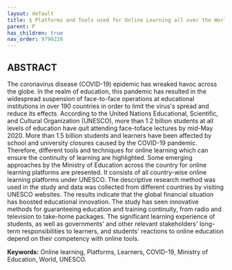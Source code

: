 ```yaml
---
layout: default
title: § Platforms and Tools used for Online Learning all over the World during Covid-19 - A Study 
parent: P 
has_children: true
nav_order: 9790228
---
```


## ABSTRACT
The coronavirus disease (COVID-19) epidemic has wreaked havoc across the globe. In the realm of education, this pandemic has resulted in the widespread suspension of face-to-face operations at educational institutions in over 190 countries in order to limit the virus's spread and reduce its effects. According to the United Nations Educational, Scientific, and Cultural Organization (UNESCO), more than 1.2 billion students at all levels of education have quit attending face-toface lectures by mid-May 2020. More than 1.5 billion students and learners have been affected by school and university closures caused by the COVID-19 pandemic. Therefore, different tools and techniques for online learning which can ensure the continuity of learning are highlighted. Some emerging approaches by the Ministry of Education across the country for online learning platforms are presented. It consists of all country-wise online learning platforms under UNESCO. The descriptive research method was used in the study and data was collected from different countries by visiting UNESCO websites. The results indicate that the global financial situation has boosted educational innovation. The study has seen innovative methods for guaranteeing education and training continuity, from radio and television to take-home packages. The significant learning experience of students, as well as governments' and other relevant stakeholders' long-term responsibilities to learners, and students' reactions to online education depend on their competency with online tools.

**Keywords:** Online learning, Platforms, Learners, COVID-19, Ministry of Education, World, UNESCO.

</div>
